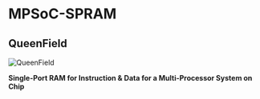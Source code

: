 # MPSoC-SPRAM
## QueenField

![QueenField](../main/icon.jpg)

**Single-Port RAM for Instruction & Data for a Multi-Processor System on Chip**
